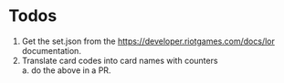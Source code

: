 
# Todos
1. Get the set.json from the https://developer.riotgames.com/docs/lor documentation.
2. Translate card codes into card names with counters  
  a. do the above in a PR.
 